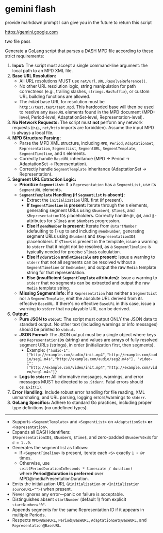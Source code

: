 # gemini flash

provide markdown prompt I can give you in the future to return this script

https://gemini.google.com

two file pass

Generate a GoLang script that parses a DASH MPD file according to these strict requirements:

1.  **Input:** The script must accept a single command-line argument: the local path to an MPD XML file.
2.  **Base URL Resolution:**
    * All URL resolutions MUST use `net/url.URL.ResolveReference()`.
    * No other URL resolution logic, string manipulation for path correctness (e.g., trailing slashes, `strings.HasSuffix`), or custom URL building functions are allowed.
    * The *initial* base URL for resolution must be `http://test.test/test.mpd`. This hardcoded base will then be used to resolve any `BaseURL` elements found in the MPD document (MPD-level, Period-level, AdaptationSet-level, Representation-level).
3.  **No Network Requests:** The script must **not** perform any network requests (e.g., `net/http` imports are forbidden). Assume the input MPD is always a local file.
4.  **MPD Structure Parsing:**
    * Parse the MPD XML structure, including `MPD`, `Period`, `AdaptationSet`, `Representation`, `SegmentList`, `SegmentURL`, `SegmentTemplate`, `SegmentTimeline`, and `S` elements.
    * Correctly handle `BaseURL` inheritance (MPD -> Period -> AdaptationSet -> Representation).
    * Correctly handle `SegmentTemplate` inheritance (AdaptationSet -> Representation).
5.  **Segment URL Extraction Logic:**
    * **Prioritize `SegmentList`:** If a `Representation` has a `SegmentList`, use its `SegmentURL` elements.
    * **`SegmentTemplate` Handling (if `SegmentList` is absent):**
        * Extract the `initialization` URL first (if present).
        * **If `SegmentTimeline` is present:** Iterate through the `S` elements, generating segment URLs using `$Number$`, `$Time$`, and `$RepresentationID$` placeholders. Correctly handle `@t`, `@d`, and `@r` attributes for `$Time$` and `$Number$` progression.
        * **Else if `@endNumber` is present:** Iterate from `@startNumber` (defaulting to 1) up to and including `@endNumber`, generating segment URLs using `$Number$` and `$RepresentationID$` placeholders. If `$Time$` is present in the template, issue a warning to `stderr` that it might not be resolved, as a `SegmentTimeline` is typically needed for precise `$Time$` calculation.
        * **Else if `@duration` and `@timescale` are present:** Issue a warning to `stderr` that not all segments can be resolved without a `SegmentTimeline` or `EndNumber`, and output the raw `Media` template string for that representation.
        * **Else (insufficient `SegmentTemplate` attributes):** Issue a warning to `stderr` that no segments can be extracted and output the raw `Media` template string.
    * **Missing Segment Info:** If a `Representation` has neither a `SegmentList` nor a `SegmentTemplate`, emit the absolute URL derived from its effective `BaseURL`. If there's no effective `BaseURL` in this case, issue a warning to `stderr` that no playable URL can be derived.
6.  **Output:**
    * **Pure JSON to `stdout`:** The script must output ONLY the JSON data to standard output. No other text (including warnings or info messages) should be printed to `stdout`.
    * **JSON Format:** The JSON output must be a single object where keys are `RepresentationID`s (string) and values are arrays of fully resolved segment URLs (strings), in order (initialization first, then segments).
        * Example: `{"audio-1":["http://example.com/audio/init.mp4","http://example.com/audio/seg1.m4s","http://example.com/audio/seg2.m4s"], "video-1":["http://example.com/video/init.mp4","http://example.com/video/seg1.m4s"]}`
    * **Logs to `stderr`:** All informative messages, warnings, and error messages MUST be directed to `os.Stderr`. Fatal errors should `os.Exit(1)`.
7.  **Error Handling:** Include robust error handling for file reading, XML unmarshaling, and URL parsing, logging errors/warnings to `stderr`.
8.  **GoLang Specifics:** Adhere to standard Go practices, including proper type definitions (no undefined types).

---

- Supports `<SegmentTemplate>` and `<SegmentList>` on `<AdaptationSet>` **or** `<Representation>`.
- Expands all DASH identifiers:  
  `$RepresentationID$`, `$Number$`, `$Time$`, and zero-padded `$Number%0xd$` for `d = 1..9`.
- Generates the segment list as follows:
  - If `<SegmentTimeline>` is present, iterate each `<S>` exactly `1 + @r` times.  
  - Otherwise, use  
    `ceil(PeriodDurationInSeconds * timescale / duration)`  
    where **Period@duration is preferred** over MPD@mediaPresentationDuration.
- Emits the initialization URL (`@initialization` or `<Initialization sourceURL="">`) when present.
- Never ignores any error—panic on failure is acceptable.
- Distinguishes absent `startNumber` (default 1) from explicit `startNumber="0"`.
- Appends segments for the same Representation ID if it appears in multiple Periods.
- Respects `MPD@BaseURL`, `Period@BaseURL`, `AdaptationSet@BaseURL`, and `Representation@BaseURL`.
